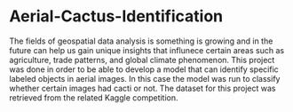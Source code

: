 # Aerial-Cactus-Identification
The fields of geospatial data analysis is something is growing and in the future can help us gain unique insights that
influnece certain areas such as agriculture, trade patterns, and global climate phenomenon. This project was done in order to be able
to develop a model that can identify specific labeled objects in aerial images. In this case the model was run to classify whether certain 
images had  cacti or not. The dataset for this project was retrieved from the related Kaggle competition. 
